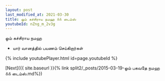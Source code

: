 ```yaml
---
layout: post
last_modified_at: 2021-03-30
title: ஓம் கச்சிராய நமஹ ௧௧ டைம்ஸ்
youtubeId: nZng_m_2v3g
---
```

 
 
 ஓம் கச்சிராய நமஹ  
 
 -  யார் வானத்தில் பயணம் செய்கிறார்கள் 
 
  
 
  
 
 
 
 
 
 


{% include youtubePlayer.html id=page.youtubeId %}
 
[Next]({{ site.baseurl }}{% link  split2/_posts/2015-03-19-ஓம் பகவதே நமஹ ௧௧ டைம்ஸ்.md%})
 
